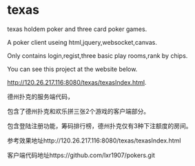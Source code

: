 # texas
texas holdem poker and three card poker games. 

A poker client useing html,jquery,websocket,canvas. 

Only contains login,regist,three basic play rooms,rank by chips. 

You can see this project at the website below. 

http://120.26.217.116:8080/texas/texasIndex.html. 

德州扑克的服务端代码， 

包含了德州扑克和欢乐拼三张2个游戏的客户端部分。 

包含登陆注册功能，筹码排行榜，德州扑克仅有3种下注额度的房间。 

参考效果地址http://120.26.217.116:8080/texas/texasIndex.html 

客户端代码地址https://github.com/lxr1907/pokers.git
